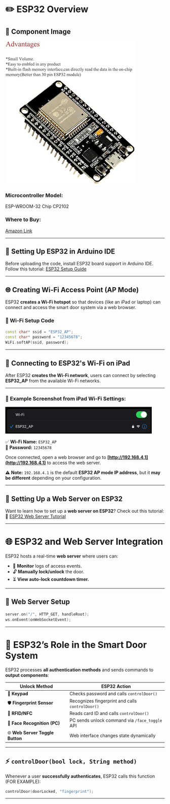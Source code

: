 # ✏️ ESP32 Overview

## 📸 Component Image
![ESP32-WROOM-32](https://github.com/Hotsunlok/ESP32-smart-door-system/blob/0cfe98380a1be4ccb8e51283876fd8ed71c71059/612qHR9BZgL._AC_SY450_.jpg)

### **Microcontroller Model:**  
ESP-WROOM-32 Chip CP2102  

### **Where to Buy:**  
[Amazon Link](https://www.amazon.co.uk/ESP-32S-Development-Bluetooth-Microcontroller-ESP-WROOM-32/dp/B08DR5T897/ref=asc_df_B08DR5T897?mcid=ee047e54ce243e93859155bdb9b40a0a&tag=googshopuk-21&linkCode=df0&hvadid=696386561245&hvpos=&hvnetw=g&hvrand=16974580648507383228&hvpone=&hvptwo=&hvqmt=&hvdev=c&hvdvcmdl=&hvlocint=&hvlocphy=9045836&hvtargid=pla-954584712882&gad_source=1&th=1)  

---

## 🚀 Setting Up ESP32 in Arduino IDE
Before uploading the code, install ESP32 board support in Arduino IDE.  
Follow this tutorial: [ESP32 Setup Guide](https://randomnerdtutorials.com/installing-the-esp32-board-in-arduino-ide/)  

---

## 🌐 Creating Wi-Fi Access Point (AP Mode)
ESP32 **creates a Wi-Fi hotspot** so that devices (like an iPad or laptop) can connect and access the smart door system via a web browser.

### **📌 Wi-Fi Setup Code**
```cpp
const char* ssid = "ESP32_AP";
const char* password = "12345678";
WiFi.softAP(ssid, password);
```
---

## 📶 Connecting to ESP32's Wi-Fi on iPad

After ESP32 **creates the Wi-Fi network**, users can connect by selecting **ESP32_AP** from the available Wi-Fi networks.

---

### 📸 **Example Screenshot from iPad Wi-Fi Settings:**
![iPad Wi-Fi Screenshot](https://github.com/Hotsunlok/ESP32-smart-door-system/blob/fc73af3fad89f7f9fe778beef999e5649898aa7c/%E5%9C%96%E7%89%871.png)

✅ **Wi-Fi Name:** `ESP32_AP`  
🔑 **Password:** `12345678`  

Once connected, open a web browser and go to **[http://192.168.4.1](http://192.168.4.1)** to access the web server.

⚠️ **Note:** `192.168.4.1` is the default **ESP32 AP mode IP address**, but it **may be different** depending on your configuration.

---

## 🔗 Setting Up a Web Server on ESP32
Want to learn how to set up a **web server on ESP32**? Check out this tutorial:  
📖 [ESP32 Web Server Tutorial](https://randomnerdtutorials.com/esp32-web-server-arduino-ide/)


---



# 🌐 ESP32 and Web Server Integration

ESP32 hosts a real-time **web server** where users can:

- 📜 **Monitor** logs of access events.
- 🔓 **Manually lock/unlock** the door.
- ⏳ **View auto-lock countdown timer.**

---

## 📌 Web Server Setup
```cpp
server.on("/", HTTP_GET, handleRoot);
ws.onEvent(onWebSocketEvent);
```
---
# 🔷 ESP32’s Role in the Smart Door System

ESP32 processes **all authentication methods** and sends commands to **output components**:

| **Unlock Method**        | **ESP32 Action** |
|--------------------------|----------------|
| 🔢 **Keypad**            | Checks password and calls `controlDoor()` |
| 🛡️ **Fingerprint Sensor** | Recognizes fingerprint and calls `controlDoor()` |
| 📡 **RFID/NFC**          | Reads card ID and calls `controlDoor()` |
| 🤖 **Face Recognition (PC)** | PC sends unlock command via `/face_toggle` API |
| 🌐 **Web Server Toggle Button** | Web interface changes state dynamically |

---

## ⚡ `controlDoor(bool lock, String method)`

Whenever a user **successfully authenticates**, ESP32 calls this function (FOR EXAMPLE):

```cpp
controlDoor(doorLocked, "fingerprint");
```
---
